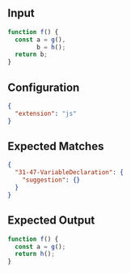 
## Input
```javascript input
function f() {
  const a = g(),
        b = h();
  return b;
}
```

## Configuration
```json configuration
{
  "extension": "js"
}
```

## Expected Matches
```json expected matches
{
  "31-47-VariableDeclaration": {
    "suggestion": {}
  }
}
```

## Expected Output
```javascript expected output
function f() {
  const a = g();
  return h();
}
```
